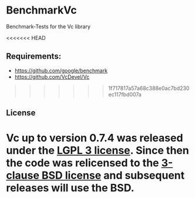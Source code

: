# BenchmarkVc
Benchmark-Tests for the Vc library

<<<<<<< HEAD

## Requirements:

* https://github.com/google/benchmark
* https://github.com/VcDevel/Vc
>>>>>>> 1f717817a57a68c388e0ac7bd230ec117fbd007a

## License

Vc up to version 0.7.4 was released under the [LGPL 3 license](http://opensource.org/licenses/LGPL-3.0).
Since then the code was relicensed to the [3-clause BSD license](http://opensource.org/licenses/BSD-3-Clause) and subsequent releases will use the BSD.
=======
